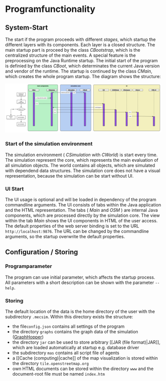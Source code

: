 # Programfunctionality

## System-Start

The start if the program proceeds with different _stages_, which startup the different layers with its components. Each layer is a closed structure. The main
startup part is proceed by the class _CBootstrap_, which is the centralized structure of the main events. A special feature is the preprocessing on the Java
Runtime startup. The initial start of the program is definied by the class _CBoot_, which determinates the current Java version and vendor of the runtime.
The startup is continued by the class _CMain_, which creates the whole program startup. The diagram shows the structure:

![Startup](image/startup-diagram.png)


### Start of the simulation environment

The simulation environment ( _CSimulation_ with _CWorld_) is start every time. The simulation represent the core, which represents the main evaluation of
all simulation objects. The world contains all objects, which are simulated with dependend data structures. The simulation core does not have a visual
representation, because the simulation can be start without UI.

### UI Start

The UI usage is optional and will be loaded in dependency of the program commandline arguments. The UI consists of tabs within the Java application and the
HTML representation. The tabs ( _Main_ and _OSM_ ) are internal Java components, which are processed directly by the simulation core. The view within the tab
_Main_ shows the UI components in HTML of the user access. The default properties of the web server binding is set to the URL ```http://localhost:9876```. The
URL can be changed by the commandline arguments, so the startup overwrite the default properties.


## Configuration / Storing

### Programparameter

The program can use initial parameter, which affects the startup process. All parameters with a short description can be shown with the parameter ```--help```.


### Storing

The default location of the data is the home directory of the user with the subdirectory ```.mecsim```. Within this directory exists the structure:

* the file```config.json``` contains all settings of the program
* the directory ```graphs``` contains the graph data of the simulation ([GraphHopper](https://graphhopper.com/))
* the directory ```jar``` can be used to store arbitrary [[JAR (file format)|JAR]], which are loaded automatically at startup e.g. database driver
* the subdirectory ```mas``` contains all script file of agents
* a [[Cache (computing)|cache]] of the map visualization is stored within the directory ```tile.openstreetmap.org```
* own HTML documents can be stored within the directory ```www``` and the document-root file must be named ```index.htm```
